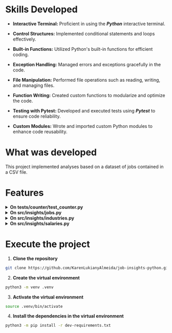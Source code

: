 
# Skills Developed

- __Interactive Terminal:__ Proficient in using the ***Python*** interactive terminal.
  
- __Control Structures:__ Implemented conditional statements and loops effectively.
  
- __Built-in Functions:__ Utilized Python's built-in functions for efficient coding.
  
- __Exception Handling:__ Managed errors and exceptions gracefully in the code.
  
- __File Manipulation:__ Performed file operations such as reading, writing, and managing files.
  
- __Function Writing:__ Created custom functions to modularize and optimize the code.
  
- __Testing with Pytest:__ Developed and executed tests using ***Pytest*** to ensure code reliability.
  
- __Custom Modules:__ Wrote and imported custom Python modules to enhance code reusability.

# What was developed

This project implemented analyses based on a dataset of jobs contained in a CSV file.
  
# Features

<details>
  <summary><strong>On tests/counter/test_counter.py</strong></summary><br />

  > The test verifies if the function correctly returns the number of occurrences of the specified word.
  >
  > - Command to run the test in the terminal:
  >
  > ```bash
  > python3 -m pytest tests/counter/test_counter.py
  > ```

</details>

<details>
  <summary><strong>On src/insights/jobs.py</strong></summary><br />

  > - Method read: Responsible for opening the CSV file and returning the data as a list of dictionaries.
  >     
  > - Method get_unique_job_types: Responsible for returning a list of unique values present in the `job_type` column of the CSV file.
  >     
  > - Method filter_by_multiple_criteria: Allows filtering jobs by job type.

</details>

<details>
  <summary><strong>On src/insights/industries.py</strong></summary><br />

  > Method get_unique_industries: Should return a list of unique values present in the `industry` column.

</details>

<details>
  <summary><strong>On src/insights/salaries.py</strong></summary><br />

  > Method get_max_salary: Should extract the highest salary from the data that has been read and previously stored in the `self.jobs_list` list. The `ProcessSalaries` class inherits functionalities from the `ProcessJobs` class, including the ability to access previously read data without needing to read the file again.
     
  > Method get_min_salary: Should extract the lowest salary from the data that has been read and previously stored in the `self.jobs_list` list.

</details>

# Execute the project

1. __Clone the repository__

```bash
git clone https://github.com/KarenLukianyAlmeida/job-insights-python.git
```

2. __Create the virtual environment__
   
```bash
python3 -m venv .venv
```
3. __Activate the virtual environment__

```bash
source .venv/bin/activate
```

4. __Install the dependencies in the virtual environment__

```bash
python3 -m pip install -r dev-requirements.txt
```
